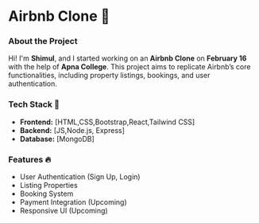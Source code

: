 # Airbnb Clone 🏡

### About the Project
Hi! I'm **Shimul**, and I started working on an **Airbnb Clone** on **February 16** with the help of **Apna College**. This project aims to replicate Airbnb’s core functionalities, including property listings, bookings, and user authentication.

### Tech Stack 🚀
- **Frontend:** [HTML,CSS,Bootstrap,React,Tailwind CSS]
- **Backend:** [JS,Node.js, Express]
- **Database:** [MongoDB]

### Features 🔥
- User Authentication (Sign Up, Login)
- Listing Properties
- Booking System
- Payment Integration (Upcoming)
- Responsive UI (Upcoming)
